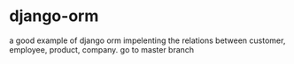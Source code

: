 # django-orm
a good example of django orm impelenting the relations between customer, employee, product, company.
go to master branch
